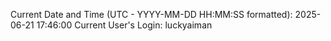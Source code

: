 Current Date and Time (UTC - YYYY-MM-DD HH:MM:SS formatted): 2025-06-21 17:46:00
Current User's Login: luckyaiman
